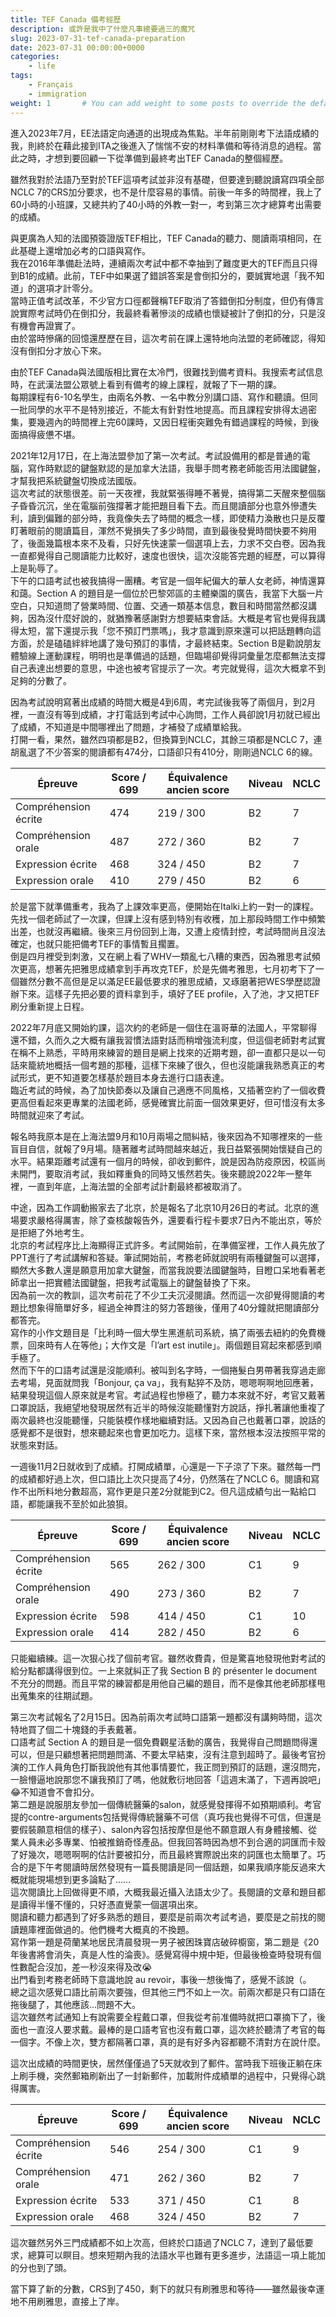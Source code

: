 ```yaml
---
title: TEF Canada 備考經歷
description: 或許是我中了什麼凡事總要過三的魔咒
slug: 2023-07-31-tef-canada-preparation
date: 2023-07-31 00:00:00+0000
categories:
    - life
tags:
    - Français
    - immigration
weight: 1       # You can add weight to some posts to override the default sorting (date descending)
---
```

進入2023年7月，EE法語定向通道的出現成為焦點。半年前剛剛考下法語成績的我，則終於在藉此接到ITA之後進入了惴惴不安的材料準備和等待消息的過程。當此之時，才想到要回顧一下從準備到最終考出TEF Canada的整個經歷。 

雖然我對於法語乃至對於TEF這項考試並非沒有基礎，但要達到聽說讀寫四項全部NCLC 7的CRS加分要求，也不是什麼容易的事情。前後一年多的時間裡，我上了60小時的小班課，又總共約了40小時的外教一對一，考到第三次才總算考出需要的成績。 

與更廣為人知的法國預簽證版TEF相比，TEF Canada的聽力、閱讀兩項相同，在此基礎上還增加必考的口語與寫作。  
我在2016年準備赴法時，連續兩次考試中都不幸抽到了難度更大的TEF而且只得到B1的成績。此前，TEF中如果選了錯誤答案是會倒扣分的，要誠實地選「我不知道」的選項才計零分。  
當時正值考試改革，不少官方口徑都聲稱TEF取消了答錯倒扣分制度，但仍有傳言說實際考試時仍在倒扣分，我最終看著慘淡的成績也懷疑被計了倒扣的分，只是沒有機會再證實了。  
由於當時慘痛的回憶還歷歷在目，這次考前在課上還特地向法盟的老師確認，得知沒有倒扣分才放心下來。

由於TEF Canada與法國版相比實在太冷門，很難找到備考資料。我搜索考試信息時，在武漢法盟公眾號上看到有備考的線上課程，就報了下一期的課。  
每期課程有6-10名學生，由兩名外教、一名中教分別講口語、寫作和聽讀。但同一批同學的水平不是特別接近，不能太有針對性地提高。而且課程安排得太過密集，要幾週內的時間裡上完60課時，又因日程衝突難免有錯過課程的時候，到後面搞得疲憊不堪。 

2021年12月17日，在上海法盟參加了第一次考試。考試設備用的都是普通的電腦，寫作時默認的鍵盤默認的是加拿大法語，我舉手問考務老師能否用法國鍵盤，才幫我把系統鍵盤切換成法國版。  
這次考試的狀態很差。前一天夜裡，我就緊張得睡不著覺，搞得第二天醒來整個腦子昏昏沉沉，坐在電腦前強撐著才能把題目看下去。而且閱讀部分也意外慘遭失利，讀到偏難的部分時，我竟像失去了時間的概念一樣，即使精力渙散也只是反覆盯著眼前的閱讀篇目，渾然不覺損失了多少時間，直到最後發覺時間快要不夠用了，後面幾篇根本來不及看，只好先快速蒙一個選項上去，力求不交白卷。因為我一直都覺得自己閱讀能力比較好，速度也很快，這次沒能答完題的經歷，可以算得上是恥辱了。  
下午的口語考試也被我搞得一團糟。考官是一個年紀偏大的華人女老師，神情還算和藹。Section A 的題目是一個位於巴黎郊區的主體樂園的廣告，我當下大腦一片空白，只知道問了營業時間、位置、交通一類基本信息，數目和時間當然都沒講夠，因為沒什麼好說的，就猶豫著感謝對方想要結束會話。大概是考官也覺得我講得太短，當下還提示我「您不預訂門票嗎」，我才意識到原來還可以把話題轉向這方面，於是磕磕絆絆地講了幾句預訂的事情，才最終結束。Section B是勸說朋友體驗線上運動課程，明明也是準備過的話題，但臨場卻覺得詞彙量怎麼都無法支撐自己表達出想要的意思，中途也被考官提示了一次。考完就覺得，這次大概拿不到足夠的分數了。 

因為考試說明寫著出成績的時間大概是4到6周，考完試後我等了兩個月，到2月裡，一直沒有等到成績，才打電話到考試中心詢問，工作人員卻說1月初就已經出了成績，不知道是中間哪裡出了問題，才補發了成績單給我。  
打開一看，果然，雖然四項都是B2，但換算到NCLC，其餘三項都是NCLC 7，連胡亂選了不少答案的閱讀都有474分，口語卻只有410分，剛剛過NCLC 6的線。  

| Épreuve              | Score / 699 | Équivalence ancien score | Niveau | NCLC |
| -------------------- | ----------- | ------------------------ | ------ | ---- |
| Compréhension écrite | 474         | 219 / 300                | B2     | 7    |
| Compréhension orale  | 487         | 272 / 360                | B2     | 7    |
| Expression écrite    | 468         | 324 / 450                | B2     | 7    |
| Expression orale     | 410         | 279 / 450                | B2     | 6    |

於是當下就準備重考，我為了上課效率更高，便開始在Italki上約一對一的課程。先找一個老師試了一次課，但課上沒有感到特別有收穫，加上那段時間工作中頻繁出差，也就沒再繼續。後來三月份回到上海，又遭上疫情封控，考試時間尚且沒法確定，也就只能把備考TEF的事情暫且擱置。  
倒是四月裡受到刺激，又在網上看了WHV一類亂七八糟的東西，因為雅思考試頻次更高，想著先把雅思成績拿到手再攻克TEF，於是先備考雅思，七月初考下了一個雖然分數不高但是足以滿足EE最低要求的雅思成績，又琢磨著把WES學歷認證辦下來。這樣子先把必要的資料拿到手，填好了EE profile，入了池，才又把TEF刷分重新提上日程。 

2022年7月底又開始約課，這次約的老師是一個住在溫哥華的法國人，平常聊得還不錯，久而久之大概有讓我習慣法語對話而稍增強流利度，但這個老師對考試實在稱不上熟悉，平時用來練習的題目是網上找來的近期考題，卻一直都只是以一句話來籠統地概括一個考題的那種，這樣下來練了很久，但也沒能讓我熟悉真正的考試形式，更不知道要怎樣基於題目本身去進行口語表達。  
臨近考試的時候，為了加快節奏以及讓自己適應不同風格，又插著空約了一個收費更高但看起來更專業的法國老師，感覺確實比前面一個效果更好，但可惜沒有太多時間就迎來了考試。 

報名時我原本是在上海法盟9月和10月兩場之間糾結，後來因為不知哪裡來的一些盲目自信，就報了9月場。隨著離考試時間越來越近，我日益緊張開始懷疑自己的水平。結果距離考試還有一個月的時候，卻收到郵件，說是因為防疫原因，校區尚未開門，要取消考試，我如釋重負的同時又悵然若失。後來聽說2022年一整年裡，一直到年底，上海法盟的全部考試計劃最終都被取消了。 

中途，因為工作調動搬家去了北京，於是報名了北京10月26日的考試。北京的進場要求嚴格得厲害，除了查核酸報告外，還要看行程卡要求7日內不能出京，等於是拒絕了外地考生。  
北京的考試程序比上海顯得正式許多。考試開始前，在準備室裡，工作人員先放了PPT進行了考試講解和答疑。筆試開始前，考務老師就說明有兩種鍵盤可以選擇，顯然大多數人還是願意用加拿大鍵盤，而當我說要法國鍵盤時，目瞪口呆地看著老師拿出一把實體法國鍵盤，把我考試電腦上的鍵盤替換了下來。  
因為前一次的教訓，這次考前花了不少工夫沉浸閱讀。然而這一次卻覺得閱讀的考題比想象得簡單好多，經過全神貫注的努力答題後，僅用了40分鐘就把閱讀部分都答完。  
寫作的小作文題目是「比利時一個大學生黑進航司系統，搞了兩張去紐約的免費機票，回來時有人在等他」；大作文是「l’art est inutile」。兩個題目寫起來都感到順手極了。  
然而下午的口語考試還是沒能順利。被叫到名字時，一個捲髮白男帶著我穿過走廊去考場，見面就問我「Bonjour, ça va」，我有點猝不及防，嗯嗯啊啊地回應著，結果發現這個人原來就是考官。考試過程也慘極了，聽力本來就不好，考官又戴著口罩說話，我絕望地發現居然有近半的時候沒能聽懂對方說話，掙扎著讓他重複了兩次最終也沒能聽懂，只能裝模作樣地繼續對話。又因為自己也戴著口罩，說話的感覺都不是很對，想來聽起來也會更加吃力。這樣下來，當然根本沒法按照平常的狀態來對話。 

一週後11月2日就收到了成績。打開成績單，心還是一下子涼了下來。雖然每一門的成績都好過上次，但口語比上次只提高了4分，仍然落在了NCLC 6。閱讀和寫作不出所料地分數超高，寫作更是只差2分就能到C2。但凡這成績勻出一點給口語，都能讓我不至於如此狼狽。 

| Épreuve              | Score / 699 | Équivalence ancien score | Niveau | NCLC |
| -------------------- | ----------- | ------------------------ | ------ | ---- |
| Compréhension écrite | 565         | 262 / 300                | C1     | 9    |
| Compréhension orale  | 490         | 273 / 360                | B2     | 7    |
| Expression écrite    | 598         | 414 / 450                | C1     | 10   |
| Expression orale     | 414         | 282 / 450                | B2     | 6    |

只能繼續練。這一次狠心找了個前考官。雖然收費貴，但是驚喜地發現他對考試的給分點都講得很到位。一上來就糾正了我 Section B 的 présenter le document 不充分的問題。而且平常的練習都是用他自己編的題目，而不是像其他老師那樣甩出蒐集來的往期試題。 

第三次考試報名了2月15日。因為前兩次考試時口語第一題都沒有講夠時間，這次特地買了個二十塊錢的手表戴著。  
口語考試 Section A 的題目是一個免費觀星活動的廣告，我覺得自己問題問得還可以，但是只顧想著把問題問滿、不要太早結束，沒有注意到超時了。最後考官扮演的工作人員角色打斷我說他有其他事情要忙，我正問到預訂的話題，還沒問完，一臉懵逼地說那您不讓我預訂了嗎，他就敷衍地回答「這週末滿了，下週再說吧」😂不知道會不會扣分。  
第二題是說服朋友參加一個傳統醫藥的salon，就感覺發揮得不如預期順利。考官提的contre-arguments包括覺得傳統醫藥不可信（真巧我也覺得不可信，但還是要假裝願意相信的樣子）、salon內容包括按摩但是他不願意跟人有身體接觸、從業人員未必多專業、怕被推銷奇怪產品。但我回答時因為想不到合適的詞匯而卡殼了好幾次，嗯嗯啊啊的估計要被扣分，而且最終實際說出來的詞匯也太簡單了。巧合的是下午考閱讀時居然發現有一篇長閱讀是同一個話題，如果我順序能反過來大概就能現場想到更多論點了……  
這次閱讀比上回做得更不順，大概我最近攝入法語太少了。長閱讀的文章和題目都是讀得半懂不懂的，只好憑直覺蒙一個選項出來。  
閱讀和聽力都遇到了好多熟悉的題目，要麼是前兩次考試考過，要麼是之前找的閱讀題庫裡面做過的。他們機考大概真的不換題。  
寫作第一題是荷蘭某地居民清晨發現一男子被困珠寶店破碎櫥窗，第二題是《20年後書將會消失，真是人性的淪喪》。感覺寫得中規中矩，但最後檢查時發現有個性數配合沒加，差一秒沒來得及改😭  
出門看到考務老師時下意識地說 au revoir，事後一想後悔了，感覺不該說（。  
總之這次感覺口語比前兩次要強，但其他三門不如上一次。前兩次都是只有口語在拖後腿了，其他應該…問題不大。  
這次雖然考試通知上有說需要全程戴口罩，但我從考前准備時就把口罩摘下了，後面也一直沒人要求戴。最棒的是口語考官也沒有戴口罩，這次終於聽清了考官的每一個字。不像上次，雙方都隔著口罩，真的是有好多內容都聽不清對方在說什麼。 

這次出成績的時間更快，居然僅僅過了5天就收到了郵件。當時我下班後正躺在床上刷手機，突然郵箱刷新出了一封新郵件，加載附件成績單的過程中，只覺得心跳得厲害。 

| Épreuve              | Score / 699 | Équivalence ancien score | Niveau | NCLC |
| -------------------- | ----------- | ------------------------ | ------ | ---- |
| Compréhension écrite | 546         | 254 / 300                | C1     | 9    |
| Compréhension orale  | 471         | 262 / 360                | B2     | 7    |
| Expression écrite    | 533         | 371 / 450                | C1     | 8    |
| Expression orale     | 468         | 324 / 450                | B2     | 7    |

這次雖然另外三門成績都不如上次高，但終於口語過了NCLC 7，達到了最低要求，總算可以瞑目。想來短期內我的法語水平也難有更多進步，法語這一項上能加的分也到了頭。

當下算了新的分數，CRS到了450，剩下的就只有刷雅思和等待——雖然最後幸運地不用刷雅思，直接上了岸。 